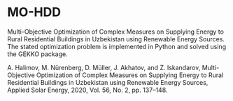 # MO-HDD
Multi-Objective  Optimization of Complex Measures on Supplying Energy to Rural Residential Buildings in Uzbekistan using Renewable Energy Sources. The stated optimization problem is implemented in Python and solved using the GEKKO package.

A. Halimov, M. Nürenberg, D. Müller, J. Akhatov, and Z. Iskandarov, Multi-Objective  Optimization of Complex Measures on Supplying Energy to Rural Residential Buildings in Uzbekistan using Renewable Energy Sources, Applied Solar Energy, 2020, Vol. 56, No. 2, pp. 137–148.
